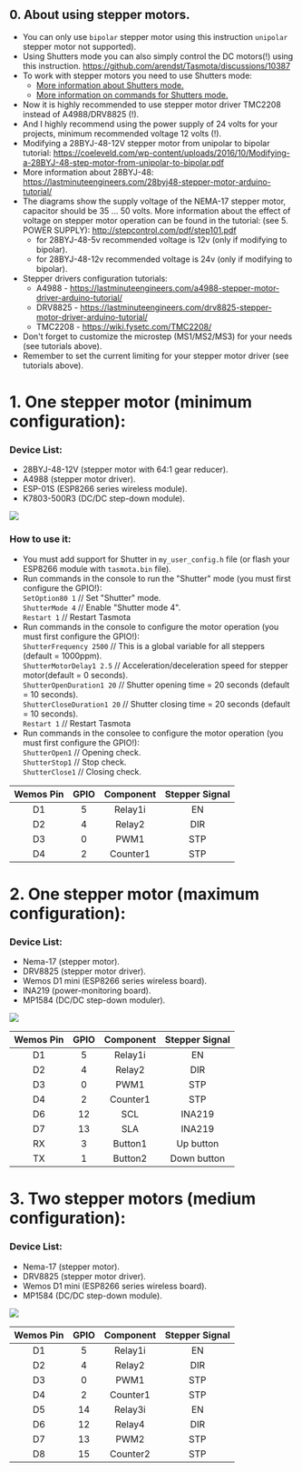 ## 0. About using stepper motors.
- You can only use `bipolar` stepper motor using this instruction `unipolar` stepper motor not supported).  
- Using Shutters mode you can also simply control the DC motors(!) using this instruction.  https://github.com/arendst/Tasmota/discussions/10387
- To work with stepper motors you need to use Shutters mode:
  - [More information about Shutters mode.](https://tasmota.github.io/docs/Blinds-and-Shutters)   
  - [More information on commands for Shutters mode.](https://tasmota.github.io/docs/Commands/#shutters)   
- Now it is highly recommended to use stepper motor driver TMC2208 instead of А4988/DRV8825 (!).   
- And I highly recommend using the power supply of 24 volts for your projects, minimum recommended voltage 12 volts (!).
- Modifying a 28BYJ-48-12V stepper motor from unipolar to bipolar tutorial:
https://coeleveld.com/wp-content/uploads/2016/10/Modifying-a-28BYJ-48-step-motor-from-unipolar-to-bipolar.pdf     
- More information about 28BYJ-48: https://lastminuteengineers.com/28byj48-stepper-motor-arduino-tutorial/ 
- The diagrams show the supply voltage of the NEMA-17 stepper motor, capacitor should be 35 ... 50 volts. More information about the effect of voltage on stepper motor operation can be found in the tutorial: (see 5. POWER SUPPLY):
http://stepcontrol.com/pdf/step101.pdf   
   - for 28BYJ-48-5v recommended voltage is 12v (only if modifying to bipolar).
   - for 28BYJ-48-12v recommended voltage is 24v (only if modifying to bipolar).
- Stepper drivers configuration tutorials:
   - A4988 - https://lastminuteengineers.com/a4988-stepper-motor-driver-arduino-tutorial/  
   - DRV8825 - https://lastminuteengineers.com/drv8825-stepper-motor-driver-arduino-tutorial/  
   - TMC2208 - https://wiki.fysetc.com/TMC2208/  
 - Don't forget to customize the microstep (MS1/MS2/MS3) for your needs (see tutorials above).
 - Remember to set the current limiting for your stepper motor driver (see tutorials above).

# 1. One stepper motor (minimum configuration):  
### Device List:  
 - 28BYJ-48-12V (stepper motor with 64:1 gear reducer).  
 - A4988 (stepper motor driver).  
 - ESP-01S (ESP8266 series wireless module).  
 - K7803-500R3 (DC/DC step-down module).  

![](https://raw.githubusercontent.com/TrDA-hab/Projects/master/Stepper%20motor/4102.jpg)  

### How to use it:  
 - You must add support for Shutter in `my_user_config.h` file (оr flash your ESP8266 module with `tasmota.bin` file).  
 - Run commands in the console to run the "Shutter" mode (you must first configure the GPIO!):  
    `SetOption80 1`   // Set "Shutter" mode.   
    `ShutterMode 4`   // Enable "Shutter mode 4".  
    `Restart 1`   // Restart Tasmota  
  -  Run commands in the console to configure the motor operation (you must first configure the GPIO!):  
    `ShutterFrequency 2500`   // This is a global variable for all steppers (default = 1000ppm).  
    `ShutterMotorDelay1 2.5`  // Acceleration/deceleration speed for stepper motor(default = 0 seconds).  
    `ShutterOpenDuration1 20`  // Shutter opening time = 20 seconds (default = 10 seconds).  
    `ShutterCloseDuration1 20` // Shutter closing time = 20 seconds (default = 10 seconds).  
    `Restart 1`   // Restart Tasmota  
  -  Run commands in the consolee to configure the motor operation (you must first configure the GPIO!):      
    `ShutterOpen1`   // Opening check.    
    `ShutterStop1`   // Stop check.    
    `ShutterClose1`  // Closing check.  

Wemos Pin|GPIO|Component|Stepper Signal
:-:|:-:|:-:|:-:
D1|5|Relay1i|EN
D2|4|Relay2|DIR
D3|0|PWM1|STP
D4|2|Counter1|STP

# 2. One stepper motor (maximum configuration):
### Device List:  
 - Nema-17 (stepper motor).
 - DRV8825 (stepper motor driver).
 - Wemos D1 mini (ESP8266 series wireless board).
 - INA219 (power-monitoring board).
 - MP1584 (DC/DC step-down moduler).

![](https://raw.githubusercontent.com/TrDA-hab/Projects/master/Stepper%20motor/4112.jpg)

Wemos Pin|GPIO|Component|Stepper Signal
:-:|:-:|:-:|:-:
D1|5|Relay1i|EN
D2|4|Relay2|DIR
D3|0|PWM1|STP
D4|2|Counter1|STP
D6|12|SCL|INA219
D7|13|SLA|INA219
RX|3|Button1|Up button
TX|1|Button2|Down button


# 3. Two stepper motors (medium configuration):
### Device List:
 - Nema-17 (stepper motor).
 - DRV8825 (stepper motor driver).
 - Wemos D1 mini (ESP8266 series wireless board).
 - MP1584 (DC/DC step-down module).
 
![](https://raw.githubusercontent.com/TrDA-hab/Projects/master/Stepper%20motor/4122.jpg)

Wemos Pin|GPIO|Component|Stepper Signal
:-:|:-:|:-:|:-:
D1|5|Relay1i|EN
D2|4|Relay2|DIR
D3|0|PWM1|STP
D4|2|Counter1|STP
D5|14|Relay3i|EN
D6|12|Relay4|DIR
D7|13|PWM2|STP
D8|15|Counter2|STP
